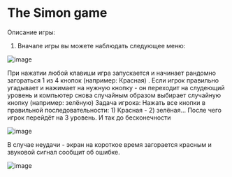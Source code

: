 # The Simon game

Описание игры: 

1) Вначале игры вы можете наблюдать следующее меню:

![image](https://user-images.githubusercontent.com/76592268/110431538-fce5eb00-80be-11eb-888e-b9406e5f486e.png)

При нажатии любой клавиши игра запускается и начинает рандомно загораться 1 из 4 кнопок (например: Красная) . Если игрок правильно угадывает и нажимает на нужную кнопку -
он переходит на слудеющий уровень и компьютер снова случайным образом выбирает случайную кнопку (например: зелёную) 
Задача игрока: Нажать все кнопки в правильной последовательности: 1) Красная - 2) зелёная... После чего игрок перейдёт на 3 уровень. И так до бесконечности

![image](https://user-images.githubusercontent.com/76592268/110432131-c9f02700-80bf-11eb-8f06-3ba613e4a1f9.png)


В случае неудачи - экран на короткое время загорается красным и звуковой сигнал сообщит об ошибке. 

![image](https://user-images.githubusercontent.com/76592268/110432303-f9069880-80bf-11eb-8f3e-807a56048b8a.png)
